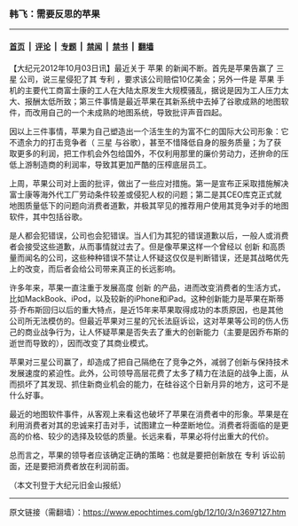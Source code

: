 ### 韩飞：需要反思的苹果

---

#### [首页](../../../..?n3697127) &nbsp;|&nbsp; [评论](../../../../../epoch-comment?n3697127) &nbsp;|&nbsp; [专题](../../../../../epoch-special?n3697127) &nbsp;|&nbsp; [禁闻](../../../../../epoch-news?n3697127) &nbsp;|&nbsp; [禁书](../../../../../books?n3697127) &nbsp;|&nbsp; [翻墙](https://github.com/gfw-breaker/nogfw/blob/master/README.md?n3697127)


<div class="post_content" id="artbody" itemprop="articleBody">
 <!-- article content begin -->
 <p>
  【大纪元2012年10月03日讯】最近关于
  <ok href="https://www.epochtimes.com/gb/tag/%E8%8B%B9%E6%9E%9C.html">
   苹果
  </ok>
  的新闻不断。首先是苹果告赢了
  <ok href="https://www.epochtimes.com/gb/tag/%E4%B8%89%E6%98%9F.html">
   三星
  </ok>
  公司，说三星侵犯了其
  <ok href="https://www.epochtimes.com/gb/tag/%E4%B8%93%E5%88%A9.html">
   专利
  </ok>
  ，要求该公司赔偿10亿美金；另外一件是
  <ok href="https://www.epochtimes.com/gb/tag/%E8%8B%B9%E6%9E%9C.html">
   苹果
  </ok>
  手机的主要代工商富士康的工人在大陆太原发生大规模骚乱，据说是因为工人压力太大、报酬太低所致；第三件事情是最近苹果在其新系统中去掉了谷歌成熟的地图软件，而改用自己的一个未成熟的地图系统，导致批评声音四起。
 </p>
 <p>
  因以上三件事情，苹果为自己塑造出一个活生生的为富不仁的国际大公司形象：它不遗余力的打击竞争者（
  <ok href="https://www.epochtimes.com/gb/tag/%E4%B8%89%E6%98%9F.html">
   三星
  </ok>
  与谷歌），甚至不惜降低自身的服务质量；为了获取更多的利润，把工作机会外包给国外，不仅利用那里的廉价劳动力，还拚命的压低上游制造商的利润率，导致其更加严酷的压榨底层员工。
 </p>
 <p>
  上周，苹果公司对上面的批评，做出了一些应对措施。第一是宣布正采取措施解决富士康等海外代工厂劳动条件较差或侵犯人权的问题；第二是其CEO库克正式就地图质量低下的问题向消费者道歉，并极其罕见的推荐用户使用其竞争对手的地图软件，其中包括谷歌。
 </p>
 <p>
  是人都会犯错误，公司也会犯错误。当人们为其犯的错误道歉以后，一般人或消费者会接受这些道歉，从而事情就过去了。但是像苹果这样一个曾经以
  <ok href="https://www.epochtimes.com/gb/tag/%E5%88%9B%E6%96%B0.html">
   创新
  </ok>
  和高质量而闻名的公司，这些种种错误不禁让人怀疑这仅仅是判断错误，还是其战略优先上的改变，而后者会给公司带来真正的长远影响。
 </p>
 <p>
  许多年来，苹果一直注重于发展高度
  <ok href="https://www.epochtimes.com/gb/tag/%E5%88%9B%E6%96%B0.html">
   创新
  </ok>
  的产品，进而改变消费者的生活方式，比如MackBook、iPod，以及较新的iPhone和iPad。这种创新能力是苹果在斯蒂芬‧乔布斯回归以后的重大特点，是近15年来苹果取得成功的本质原因，也是其他公司所无法模仿的。但最近苹果对三星的冗长法庭诉讼，这对苹果等公司的伤人伤己的商业战争行为，让人怀疑苹果是否失去了重大的创新能力（主要是因乔布斯的逝世而导致的），因而改变了其商业模式。
 </p>
 <p>
  苹果对三星公司赢了，却造成了把自己隔绝在了竞争之外，减弱了创新与保持技术发展速度的紧迫性。此外，公司领导高层花费了太多了精力在法庭的战争上面，从而损坏了其发现、抓住新商业机会的能力，在硅谷这个日新月异的地方，这可不是什么好事。
 </p>
 <p>
  最近的地图软件事件，从客观上来看这也破坏了苹果在消费者中的形象。苹果是在利用消费者对其的忠诚来打击对手，试图建立一种垄断地位。消费者将面临的是更高的价格、较少的选择及较低的质量。长远来看，苹果必将付出重大的代价。
 </p>
 <p>
  总而言之，苹果的领导者应该确定正确的策略：也就是要把创新放在
  <ok href="https://www.epochtimes.com/gb/tag/%E4%B8%93%E5%88%A9.html">
   专利
  </ok>
  诉讼前面，还是要把消费者放在利润前面。
 </p>
 <p>
  （本文刊登于大纪元旧金山报纸）
 </p>
 <!-- article content end -->
 <div id="below_article_ad">
 </div>
</div>


---

原文链接（需翻墙）：https://www.epochtimes.com/gb/12/10/3/n3697127.htm